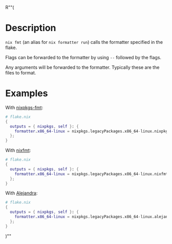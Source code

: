 R""(

# Description

`nix fmt` (an alias for `nix formatter run`) calls the formatter specified in the flake.

Flags can be forwarded to the formatter by using `--` followed by the flags.

Any arguments will be forwarded to the formatter. Typically these are the files to format.


# Examples

With [nixpkgs-fmt](https://github.com/nix-community/nixpkgs-fmt):

```nix
# flake.nix
{
  outputs = { nixpkgs, self }: {
    formatter.x86_64-linux = nixpkgs.legacyPackages.x86_64-linux.nixpkgs-fmt;
  };
}
```

With [nixfmt](https://github.com/NixOS/nixfmt):

```nix
# flake.nix
{
  outputs = { nixpkgs, self }: {
    formatter.x86_64-linux = nixpkgs.legacyPackages.x86_64-linux.nixfmt-rfc-style;
  };
}
```

With [Alejandra](https://github.com/kamadorueda/alejandra):

```nix
# flake.nix
{
  outputs = { nixpkgs, self }: {
    formatter.x86_64-linux = nixpkgs.legacyPackages.x86_64-linux.alejandra;
  };
}
```

)""
